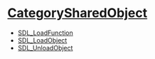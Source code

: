 #  [CategorySharedObject](CategorySharedObject)

<!-- BEGIN CATEGORY LIST -->
- [SDL_LoadFunction](SDL_LoadFunction)
- [SDL_LoadObject](SDL_LoadObject)
- [SDL_UnloadObject](SDL_UnloadObject)
<!-- END CATEGORY LIST -->

